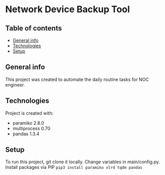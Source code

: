 # Network Device Backup Tool
## Table of contents
* [General info](#general-info)
* [Technologies](#technologies)
* [Setup](#setup)

## General info
This project was created to automate the daily routine tasks for NOC engineer.
    
## Technologies
Project is created with:
* paramiko 2.8.0
* multiprocess 0.70
* pandas 1.3.4
    
## Setup
To run this project, git clone it locally.
Change variables in main/config.py.
Install packages via PIP ```pip3 install paramiko xlrd tqdm pandas```